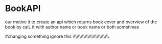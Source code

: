 # BookAPI
our motive it to create an api which returns book cover and overview of the book by calL it with author name or book name or both sometimes 


#changing something ignore this
\\\\\\\\\\\\\\\\\\\\\\\\\\\\\\\\\\\\\\\\\\\\\\\\\\\\\
